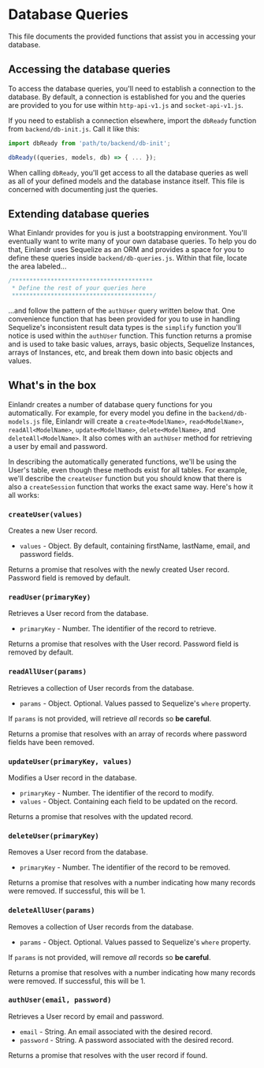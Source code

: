 # Database Queries

This file documents the provided functions that assist you in accessing your database.

## Accessing the database queries

To access the database queries, you'll need to establish a connection to the database. By default, a connection is established for you and the queries are provided to you for use within `http-api-v1.js` and `socket-api-v1.js`.

If you need to establish a connection elsewhere, import the `dbReady` function from `backend/db-init.js`. Call it like this:

```javascript
import dbReady from 'path/to/backend/db-init';

dbReady((queries, models, db) => { ... });
```

When calling `dbReady`, you'll get access to all the database queries as well as all of your defined models and the database instance itself. This file is concerned with documenting just the queries.

## Extending database queries

What Einlandr provides for you is just a bootstrapping environment. You'll eventually want to write many of your own database queries. To help you do that, Einlandr uses Sequelize as an ORM and provides a space for you to define these queries inside `backend/db-queries.js`. Within that file, locate the area labeled...

```javascript
/****************************************
 * Define the rest of your queries here
 ****************************************/
```

...and follow the pattern of the `authUser` query written below that. One convenience function that has been provided for you to use in handling Sequelize's inconsistent result data types is the `simplify` function you'll notice is used within the `authUser` function. This function returns a promise and is used to take basic values, arrays, basic objects, Sequelize Instances, arrays of Instances, etc, and break them down into basic objects and values.

## What's in the box

Einlandr creates a number of database query functions for you automatically. For example, for every model you define in the `backend/db-models.js` file, Einlandr will create a `create<ModelName>`, `read<ModelName>`, `readAll<ModelName>`, `update<ModelName>`, `delete<ModelName>`, and `deleteAll<ModelName>`. It also comes with an `authUser` method for retrieving a user by email and password.

In describing the automatically generated functions, we'll be using the User's table, even though these methods exist for all tables. For example, we'll describe the `createUser` function but you should know that there is also a `createSession` function that works the exact same way. Here's how it all works:

### `createUser(values)`

Creates a new User record.

- `values` - Object. By default, containing firstName, lastName, email, and password fields.

Returns a promise that resolves with the newly created User record. Password field is removed by default.

### `readUser(primaryKey)`

Retrieves a User record from the database.

- `primaryKey` - Number. The identifier of the record to retrieve.

Returns a promise that resolves with the User record. Password field is removed by default.

### `readAllUser(params)`

Retrieves a collection of User records from the database.

- `params` - Object. Optional. Values passed to Sequelize's `where` property.

If `params` is not provided, will retrieve _all_ records so **be careful**.

Returns a promise that resolves with an array of records where password fields have been removed.

### `updateUser(primaryKey, values)`

Modifies a User record in the database.

- `primaryKey` - Number. The identifier of the record to modify.
- `values` - Object. Containing each field to be updated on the record.

Returns a promise that resolves with the updated record.

### `deleteUser(primaryKey)`

Removes a User record from the database.

- `primaryKey` - Number. The identifier of the record to be removed.

Returns a promise that resolves with a number indicating how many records were removed. If successful, this will be 1.

### `deleteAllUser(params)`

Removes a collection of User records from the database.

- `params` - Object. Optional. Values passed to Sequelize's `where` property.

If `params` is not provided, will remove _all_ records so **be careful**.

Returns a promise that resolves with a number indicating how many records were removed. If successful, this will be 1.

### `authUser(email, password)`

Retrieves a User record by email and password.

- `email` - String. An email associated with the desired record.
- `password` - String. A password associated with the desired record.

Returns a promise that resolves with the user record if found.
